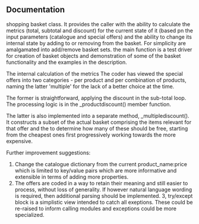 ## Documentation



shopping basket class. 
It provides the caller with the ability to calculate the metrics (total, subtotal and discount) for the current state of it (based pn the input parameters (catalogue and special offers) and the ability to change its internal state by adding to or removing from the basket. For simplicity  are amalgamated into add/remove basket sets. 
the main function is a test driver for creation of basket objects and demonstration of some of the basket functionality and the examples in the description.

The internal calculation of the metrics
The coder has viewed the special offers into two categories - per product and per combination of products, naming the latter 'multiple' for the lack of a better choice at the time.

The former is straightforward, applying the discount in the sub-total loop. The processing logic is in the _productdiscount() member function. 

The latter is also implemented into a separate method, _multiplediscount(). It constructs a subset of the actual basket comprising the items relevant for that offer and the to determine how many of these should be free, starting from the cheapest ones first progressively working towards the more expensive.    
 

Further improvement suggestions: 
1. Change the catalogue dictionary from the current product_name:price which is limited to key/value pairs which are more informative and extensible in terms of adding more properties. 
2. The offers are coded in a way to retain their meaning and still easier to process, without loss of generality. If however natural language wording is required, then additional parsing should be implemented.
3, try/except block is a simplistic view intended to catch all exeptions. These could be re-raised to inform calling modules and exceptions could be more specialized.    

